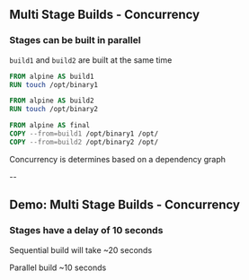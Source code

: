## Multi Stage Builds - Concurrency

### Stages can be built in parallel

`build1` and `build2` are built at the same time

```Dockerfile
FROM alpine AS build1
RUN touch /opt/binary1

FROM alpine AS build2
RUN touch /opt/binary2

FROM alpine AS final
COPY --from=build1 /opt/binary1 /opt/
COPY --from=build2 /opt/binary2 /opt/
```

Concurrency is determines based on a dependency graph

--

## Demo: Multi Stage Builds - Concurrency

### Stages have a delay of 10 seconds

<!-- include: concurrency-0.command -->

<!-- include: concurrency-1.command -->

Sequential build will take ~20 seconds

Parallel build ~10 seconds
